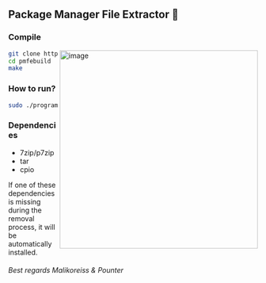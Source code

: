 ##  Package Manager File Extractor 🔌
### Compile

<img align="right" height="400" alt="image" src="https://github.com/user-attachments/assets/a3e28090-247b-41b1-8f02-876ebe6d2312" />

```bash
git clone https://github.com/Mal1koRe1ss/pmfebuild.git
cd pmfebuild
make
```
### How to run?
```bash
sudo ./program packaganame.deb
```

### Dependencies
- 7zip/p7zip
- tar
- cpio

If one of these dependencies is missing during the removal process, it will be automatically installed.

<h6>Best regards Malikoreiss & Pounter</h6>
